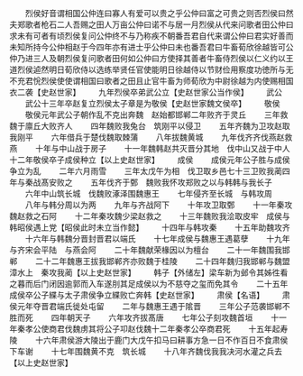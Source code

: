 <!-- { "loadSidebar": true } -->
　　烈侯好音谓相国公仲连曰寡人有爱可以贵之乎公仲曰富之可贵之则否烈侯曰然夫郑歌者枪石二人吾赐之田人万亩公仲曰诺不与居一月烈侯从代来问歌者田公仲曰求未有可者有顷烈侯复问公仲终不与乃称疾不朝番吾君自代来谓公仲曰君实好善而未知所持今公仲相赵于今四年亦有进士乎公仲曰未也番吾君曰牛畜荀欣徐越皆可公仲乃进三人及朝烈侯复问歌者田何如公仲曰方使择其善者牛畜侍烈侯以仁义约以王道烈侯逌然明日荀欣侍以选练举贤任官使能明日徐越侍以节财俭用察度功徳所与无不充君恱烈侯使使谓相国曰歌者之田且止官牛畜为师荀欣为中尉徐越为内使赐相国衣二袭【史赵世家】
　　九年烈侯卒弟武公立【史赵世家公当作侯】
　　武公
　　武公十三年卒赵复立烈侯太子章是为敬侯【史赵世家魏文侯卒】
　　敬侯
　　敬侯元年武公子朝作乱不克出奔魏　赵始都邯郸二年败齐于灵丘
　　三年救魏于廪丘大败齐人
　　四年魏败我兔台　筑刚平以侵卫
　　五年齐魏为卫攻赵取我刚平
　　六年借兵于楚伐魏取棘蒲
　　八年拔魏黄城
　　九年伐齐齐伐燕赵救燕
　　十年与中山战于房子
　　十一年魏韩赵共灭晋分其地　伐中山又战于中人十二年敬侯卒子成侯种立【以上史赵世家】
　　成侯
　　成侯元年公子胜与成侯争立为乱
　　二年六月雨雪
　　三年太戊午为相　伐卫取乡邑七十三卫败我蔺四年与秦战髙安败之
　　五年伐齐于鄄　魏败我怀攻郑败之以与韩韩与我长子
　　六年中山筑长城　伐魏败涿泽围魏惠王
　　七年侵齐至长城　与韩攻周
　　八年与韩分周以为两
　　九年与齐战阿下
　　十年攻卫取鄄
　　十一年秦攻魏赵救之石阿
　　十二年秦攻魏少梁赵救之
　　十三年魏败我浍取皮牢　成侯与韩昭侯遇上党【昭侯此时未立当作懿】
　　十四年与韩攻秦
　　十五年助魏攻齐
　　十六年与韩魏分晋封晋君以端氏
　　十七年成侯与魏惠王遇葛孽
　　十九年与齐宋会平陆　与燕会阿
　　二十年魏献荣椽因以为檀台
　　二十一年魏围我邯郸
　　二十二年魏惠王拔我邯郸齐亦败魏于桂陵
　　二十四年魏归我邯郸与魏盟漳水上　秦攻我蔺【以上史赵世家】
　　韩子【外储左】梁车新为邺令其姊徃看之暮而后门闭因逾郭而入车遂刖其足成侯以为不慈夺之玺而免其令
　　二十五年成侯卒公子緤与太子肃侯争立緤败亡奔韩【史赵世家】
　　肃侯【名语】
　　肃侯元年夺晋君端氏徙处屯留
　　二年与魏惠王遇于隂晋
　　三年公子范袭邯郸不胜而死
　　四年朝天子
　　六年攻齐拔髙唐
　　七年公子刻攻魏首垣
　　十一年秦孝公使商君伐魏虏其将公子卭赵伐魏十二年秦孝公卒商君死
　　十五年起寿陵
　　十六年肃侯游大陵出于鹿门大戊午扣马曰耕事方急一日不作百日不食肃侯下车谢
　　十七年围魏黄不克　筑长城
　　十八年齐魏伐我我决河水灌之兵去【以上史赵世家】
